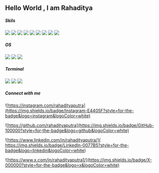 ## Hello World , I am Rahaditya 



##### Skils

<img src="https://img.shields.io/badge/HTML5-E34F26?style=for-the-badge&logo=html5&logoColor=white">
<img src="https://img.shields.io/badge/CSS3-1572B6?style=for-the-badge&logo=css3&logoColor=white">
<img src="https://img.shields.io/badge/JavaScript-323330?style=for-the-badge&logo=javascript&logoColor=F7DF1E">
<img src="https://img.shields.io/badge/json-5E5C5C?style=for-the-badge&logo=json&logoColor=white">
<img src="https://img.shields.io/badge/TypeScript-007ACC?style=for-the-badge&logo=typescript&logoColor=white">
<img src="https://img.shields.io/badge/Node%20js-339933?style=for-the-badge&logo=nodedotjs&logoColor=white">
<img src="https://img.shields.io/badge/next%20js-000000?style=for-the-badge&logo=nextdotjs&logoColor=white">
<img src="https://img.shields.io/badge/Node%20js-339933?style=for-the-badge&logo=nodedotjs&logoColor=white">
<img src="https://img.shields.io/badge/Node%20js-339933?style=for-the-badge&logo=nodedotjs&logoColor=white">

##### OS

<img src="https://img.shields.io/badge/Android-3DDC84?style=for-the-badge&logo=android&logoColor=white">
<img src="https://img.shields.io/badge/Windows_11-0078d4?style=for-the-badge&logo=windows-11&logoColor=white">
<img src="https://img.shields.io/badge/Linux_Mint-87CF3E?style=for-the-badge&logo=linux-mint&logoColor=white">

#####  Terminal
<img src="https://img.shields.io/badge/alacritty-F46D01?style=for-the-badge&logo=alacritty&logoColor=white">
<img src="https://img.shields.io/badge/Zsh-F15A24?style=for-the-badge&logo=Zsh&logoColor=white">
<img src="https://img.shields.io/badge/tmux-1BB91F?style=for-the-badge&logo=tmux&logoColor=white">

##### Connect with me
![https://instagram.com/rahadityaputra](https://img.shields.io/badge/Instagram-E4405F?style=for-the-badge&logo=instagram&logoColor=white)

![https://github.com/rahadityaputra](https://img.shields.io/badge/GitHub-100000?style=for-the-badge&logo=github&logoColor=white)

![https://www.linkedin.com/in/rahadityaputra/](	https://img.shields.io/badge/LinkedIn-0077B5?style=for-the-badge&logo=linkedin&logoColor=white)

![https://www.x.com/in/rahadityaputra1/](https://img.shields.io/badge/X-000000?style=for-the-badge&logo=x&logoColor=white)
